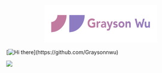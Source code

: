 <p align="center">
  <img src="https://raw.githubusercontent.com/graysonnwu/graysonnwu/master/GW.svg" width="300" height="100">
</p>	

[![Hi there](https://readme-typing-svg.herokuapp.com?color=3080ec&vCenter=true&lines=施工中，咚咚咚🪓......;敬请期待.......)](https://github.com/Graysonnwu)

![](https://komarev.com/ghpvc/?username=Graysonnwu&color=C27BA0)
